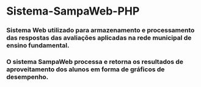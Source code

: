 # Sistema-SampaWeb-PHP

### Sistema Web utilizado para armazenamento e processamento das respostas das avaliações aplicadas na rede municipal de ensino fundamental.
### O sistema SampaWeb processa e retorna os resultados de aproveitamento dos alunos em forma de gráficos de desempenho.
